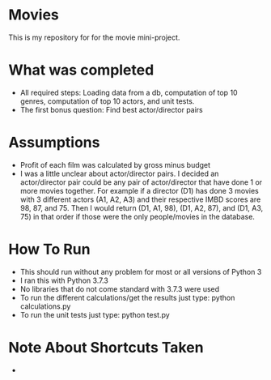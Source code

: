 # Movies
This is my repository for for the movie mini-project.

# What was completed
* All required steps: Loading data from a db, computation of top 10 genres, computation of top 10 actors, and unit tests.  
* The first bonus question: Find best actor/director pairs

# Assumptions
* Profit of each film was calculated by gross minus budget 
* I was a little unclear about actor/director pairs. I decided an actor/director pair could be any pair of actor/director that have done 1 or more movies together. For example if a director (D1) has done 3 movies with 3 different actors (A1, A2, A3) and their respective IMBD scores are 98, 87, and 75. Then I would return (D1, A1, 98), (D1, A2, 87), and (D1, A3, 75) in that order if those were the only people/movies in the database.  

# How To Run
* This should run without any problem for most or all versions of Python 3
* I ran this with Python 3.7.3
* No libraries that do not come standard with 3.7.3 were used
* To run the different calculations/get the results just type: python calculations.py 
* To run the unit tests just type: python test.py 

# Note About Shortcuts Taken
*
